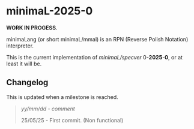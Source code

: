 # minimaL-2025-0

<b>WORK IN PROGESS</b>.

minimaLang (or short minimaL/mmal) is an RPN (Reverse Polish Notation) interpreter.

This is the current implementation of
_minimaL/specver_ 0-**2025**-**0**, or at least it will be.

## Changelog

This is updated when a milestone is reached.

> _yy/mm/dd_ - _comment_
>
> 25/05/25 - First commit. (Non functional)
